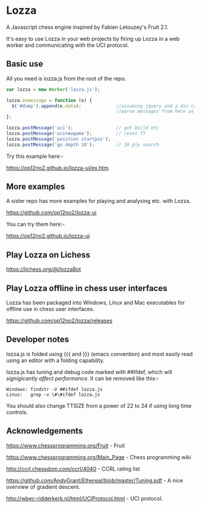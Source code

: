 # Lozza

A Javascript chess engine inspired by Fabien Letouzey's Fruit 2.1. 

It's easy to use Lozza in your web projects by firing up Lozza in a web worker and communicating with the UCI protocol.

## Basic use

All you need is lozza.js from the root of the repo.

```Javascript
var lozza = new Worker('lozza.js');

lozza.onmessage = function (e) {
  $('#dump').append(e.data);             //assuming jquery and a div called #dump
                                         //parse messages from here as required
};

lozza.postMessage('uci');                // get build etc
lozza.postMessage('ucinewgame');         // reset TT
lozza.postMessage('position startpos');
lozza.postMessage('go depth 10');        // 10 ply search
```

Try this example here:-

https://op12no2.github.io/lozza-ui/ex.htm.

## More examples

A sister repo has more examples for playing and analysing etc. with Lozza.

https://github.com/op12no2/lozza-ui

You can try them here:-

https://op12no2.github.io/lozza-ui

## Play Lozza on Lichess

https://lichess.org/@/lozzaBot

## Play Lozza offline in chess user interfaces

Lozza has been packaged into Windows, Linux and Mac executables for offline use in chess user interfaces.

https://github.com/op12no2/lozza/releases
  
## Developer notes

lozza.js is folded using {{{ and }}} (emacs convention) and most easily read using an editor with a folding capability.

lozza.js has tuning and debug code marked with ##ifdef, which will _signigicantly affect performance_. It can be removed like this:-

```
Windows: findstr -V ##ifdef lozza.js
Linux:   grep -v \#\#ifdef lozza.js
```
You should also change TTSIZE from a power of 22 to 24 if using long time controls.

## Acknowledgements

https://www.chessprogramming.org/Fruit - Fruit

https://www.chessprogramming.org/Main_Page - Chess programming wiki

http://ccrl.chessdom.com/ccrl/4040 - CCRL rating list

https://github.com/AndyGrant/Ethereal/blob/master/Tuning.pdf - A nice overview of gradient descent.

http://wbec-ridderkerk.nl/html/UCIProtocol.html - UCI protocol.

